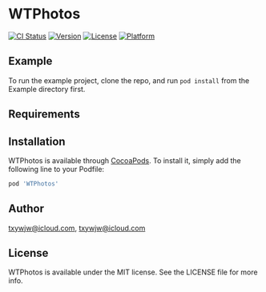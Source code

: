 # WTPhotos

[![CI Status](https://img.shields.io/travis/txywjw@icloud.com/WTPhotos.svg?style=flat)](https://travis-ci.org/txywjw@icloud.com/WTPhotos)
[![Version](https://img.shields.io/cocoapods/v/WTPhotos.svg?style=flat)](https://cocoapods.org/pods/WTPhotos)
[![License](https://img.shields.io/cocoapods/l/WTPhotos.svg?style=flat)](https://cocoapods.org/pods/WTPhotos)
[![Platform](https://img.shields.io/cocoapods/p/WTPhotos.svg?style=flat)](https://cocoapods.org/pods/WTPhotos)

## Example

To run the example project, clone the repo, and run `pod install` from the Example directory first.

## Requirements

## Installation

WTPhotos is available through [CocoaPods](https://cocoapods.org). To install
it, simply add the following line to your Podfile:

```ruby
pod 'WTPhotos'
```

## Author

txywjw@icloud.com, txywjw@icloud.com

## License

WTPhotos is available under the MIT license. See the LICENSE file for more info.
